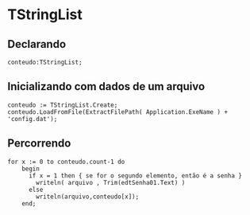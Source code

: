 # TStringList

## Declarando
``
conteudo:TStringList;
``

## Inicializando com dados de um arquivo

````
conteudo := TStringList.Create;
conteudo.LoadFromFile(ExtractFilePath( Application.ExeName ) + 'config.dat');
````

## Percorrendo
````
for x := 0 to conteudo.count-1 do
    begin
      if x = 1 then { se for o segundo elemento, então é a senha }
        writeln( arquivo , Trim(edtSenha01.Text) )
      else
        writeln(arquivo,conteudo[x]);
    end;
````
